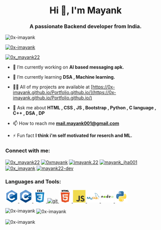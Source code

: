 <h1 align="center">Hi 👋, I'm Mayank</h1>
<h3 align="center">A passionate Backend developer from India.</h3>

<p align="left"> <img src="https://komarev.com/ghpvc/?username=0x-imayank&label=Profile%20views&color=0e75b6&style=flat" alt="0x-imayank" /> </p>

<p align="left"> <a href="https://github.com/ryo-ma/github-profile-trophy"><img src="https://github-profile-trophy.vercel.app/?username=0x-imayank" alt="0x-imayank" /></a> </p>

<p align="left"> <a href="https://twitter.com/0x_mayank22" target="blank"><img src="https://img.shields.io/twitter/follow/0x_mayank22?logo=twitter&style=for-the-badge" alt="0x_mayank22" /></a> </p>

- 🔭 I’m currently working on **AI based messaging apk.**

- 🌱 I’m currently learning **DSA , Machine learning.**

- 👨‍💻 All of my projects are available at [https://0x-imayank.github.io/Portfolio.github.io/](https://0x-imayank.github.io/Portfolio.github.io/)

- 💬 Ask me about **HTML , CSS , JS , Bootstrap , Python , C language , C++ , DSA , DP**

- 📫 How to reach me **mail.mayank001@gmail.com**

- ⚡ Fun fact **I think i'm self motivated for reserch and ML.**

<h3 align="left">Connect with me:</h3>
<p align="left">
<a href="https://twitter.com/0x_mayank22" target="blank"><img align="center" src="https://raw.githubusercontent.com/rahuldkjain/github-profile-readme-generator/master/src/images/icons/Social/twitter.svg" alt="0x_mayank22" height="30" width="40" /></a>
<a href="https://linkedin.com/in/0xmayank" target="blank"><img align="center" src="https://raw.githubusercontent.com/rahuldkjain/github-profile-readme-generator/master/src/images/icons/Social/linked-in-alt.svg" alt="0xmayank" height="30" width="40" /></a>
<a href="https://instagram.com/imayank.22" target="blank"><img align="center" src="https://raw.githubusercontent.com/rahuldkjain/github-profile-readme-generator/master/src/images/icons/Social/instagram.svg" alt="imayank.22" height="30" width="40" /></a>
<a href="https://www.codechef.com/users/mayank_jha001" target="blank"><img align="center" src="https://cdn.jsdelivr.net/npm/simple-icons@3.1.0/icons/codechef.svg" alt="mayank_jha001" height="30" width="40" /></a>
<a href="https://www.hackerrank.com/0x_imayank" target="blank"><img align="center" src="https://raw.githubusercontent.com/rahuldkjain/github-profile-readme-generator/master/src/images/icons/Social/hackerrank.svg" alt="0x_imayank" height="30" width="40" /></a>
<a href="https://www.leetcode.com/mayank22-dev" target="blank"><img align="center" src="https://raw.githubusercontent.com/rahuldkjain/github-profile-readme-generator/master/src/images/icons/Social/leet-code.svg" alt="mayank22-dev" height="30" width="40" /></a>
</p>

<h3 align="left">Languages and Tools:</h3>
<p align="left"> <a href="https://www.cprogramming.com/" target="_blank" rel="noreferrer"> <img src="https://raw.githubusercontent.com/devicons/devicon/master/icons/c/c-original.svg" alt="c" width="40" height="40"/> </a> <a href="https://www.w3schools.com/cpp/" target="_blank" rel="noreferrer"> <img src="https://raw.githubusercontent.com/devicons/devicon/master/icons/cplusplus/cplusplus-original.svg" alt="cplusplus" width="40" height="40"/> </a> <a href="https://www.w3schools.com/css/" target="_blank" rel="noreferrer"> <img src="https://raw.githubusercontent.com/devicons/devicon/master/icons/css3/css3-original-wordmark.svg" alt="css3" width="40" height="40"/> </a> <a href="https://git-scm.com/" target="_blank" rel="noreferrer"> <img src="https://www.vectorlogo.zone/logos/git-scm/git-scm-icon.svg" alt="git" width="40" height="40"/> </a> <a href="https://www.w3.org/html/" target="_blank" rel="noreferrer"> <img src="https://raw.githubusercontent.com/devicons/devicon/master/icons/html5/html5-original-wordmark.svg" alt="html5" width="40" height="40"/> </a> <a href="https://developer.mozilla.org/en-US/docs/Web/JavaScript" target="_blank" rel="noreferrer"> <img src="https://raw.githubusercontent.com/devicons/devicon/master/icons/javascript/javascript-original.svg" alt="javascript" width="40" height="40"/> </a> <a href="https://www.mysql.com/" target="_blank" rel="noreferrer"> <img src="https://raw.githubusercontent.com/devicons/devicon/master/icons/mysql/mysql-original-wordmark.svg" alt="mysql" width="40" height="40"/> </a> <a href="https://nodejs.org" target="_blank" rel="noreferrer"> <img src="https://raw.githubusercontent.com/devicons/devicon/master/icons/nodejs/nodejs-original-wordmark.svg" alt="nodejs" width="40" height="40"/> </a> <a href="https://www.python.org" target="_blank" rel="noreferrer"> <img src="https://raw.githubusercontent.com/devicons/devicon/master/icons/python/python-original.svg" alt="python" width="40" height="40"/> </a> </p>

<p><img align="left" src="https://github-readme-stats.vercel.app/api/top-langs?username=0x-imayank&show_icons=true&locale=en&layout=compact" alt="0x-imayank" /></p>

<p>&nbsp;<img align="center" src="https://github-readme-stats.vercel.app/api?username=0x-imayank&show_icons=true&locale=en" alt="0x-imayank" /></p>

<p><img align="center" src="https://github-readme-streak-stats.herokuapp.com/?user=0x-imayank&" alt="0x-imayank" /></p>
